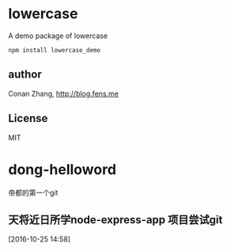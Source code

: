 lowercase
========================
A demo package of lowercase
```{bash}
npm install lowercase_demo
```
## author
Conan Zhang, http://blog.fens.me
## License
MIT

# dong-helloword

帝都的第一个git

## 天将近日所学node-express-app 项目尝试git
[2016-10-25 14:58]
